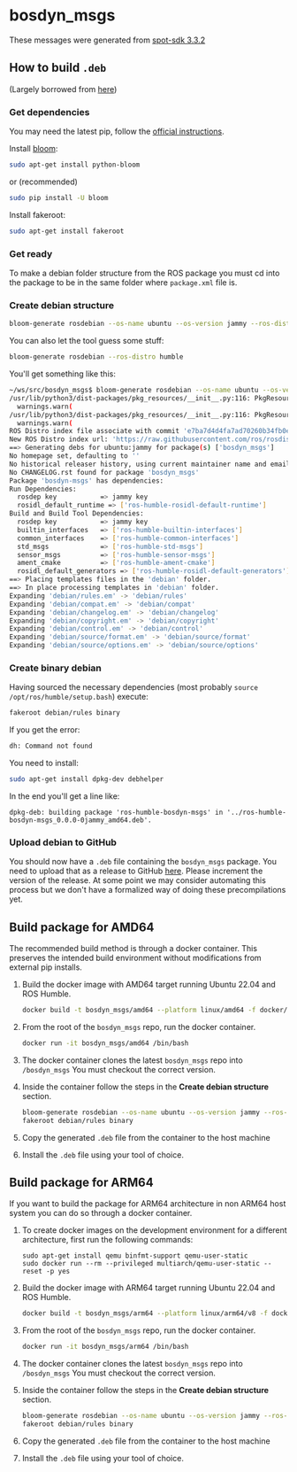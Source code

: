 # bosdyn_msgs

These messages were generated from [spot-sdk 3.3.2](https://github.com/boston-dynamics/spot-sdk/releases/tag/v3.3.2)

## How to build `.deb`

(Largely borrowed from [here](https://gist.github.com/awesomebytes/196eab972a94dd8fcdd69adfe3bd1152))

### Get dependencies

You may need the latest pip, follow the [official instructions](https://pip.pypa.io/en/stable/installing/).

Install [bloom](http://ros-infrastructure.github.io/bloom/):

```bash
sudo apt-get install python-bloom
```

or (recommended)

```bash
sudo pip install -U bloom
```

Install fakeroot:

```bash
sudo apt-get install fakeroot
```

### Get ready

To make a debian folder structure from the ROS package you must cd into
the package to be in the same folder where `package.xml` file is.

### Create debian structure

```bash
bloom-generate rosdebian --os-name ubuntu --os-version jammy --ros-distro humble
```

You can also let the tool guess some stuff:

```bash
bloom-generate rosdebian --ros-distro humble
```

You'll get something like this:

```bash
~/ws/src/bosdyn_msgs$ bloom-generate rosdebian --os-name ubuntu --os-version jammy --ros-distro humble
/usr/lib/python3/dist-packages/pkg_resources/__init__.py:116: PkgResourcesDeprecationWarning:  is an invalid version and will not be supported in a future release
  warnings.warn(
/usr/lib/python3/dist-packages/pkg_resources/__init__.py:116: PkgResourcesDeprecationWarning:  is an invalid version and will not be supported in a future release
  warnings.warn(
ROS Distro index file associate with commit 'e7ba7d4d4fa7ad70260b34fb0e03f4b96e6f62bb'
New ROS Distro index url: 'https://raw.githubusercontent.com/ros/rosdistro/e7ba7d4d4fa7ad70260b34fb0e03f4b96e6f62bb/index-v4.yaml'
==> Generating debs for ubuntu:jammy for package(s) ['bosdyn_msgs']
No homepage set, defaulting to ''
No historical releaser history, using current maintainer name and email for each versioned changelog entry.
No CHANGELOG.rst found for package 'bosdyn_msgs'
Package 'bosdyn-msgs' has dependencies:
Run Dependencies:
  rosdep key           => jammy key
  rosidl_default_runtime => ['ros-humble-rosidl-default-runtime']
Build and Build Tool Dependencies:
  rosdep key           => jammy key
  builtin_interfaces   => ['ros-humble-builtin-interfaces']
  common_interfaces    => ['ros-humble-common-interfaces']
  std_msgs             => ['ros-humble-std-msgs']
  sensor_msgs          => ['ros-humble-sensor-msgs']
  ament_cmake          => ['ros-humble-ament-cmake']
  rosidl_default_generators => ['ros-humble-rosidl-default-generators']
==> Placing templates files in the 'debian' folder.
==> In place processing templates in 'debian' folder.
Expanding 'debian/rules.em' -> 'debian/rules'
Expanding 'debian/compat.em' -> 'debian/compat'
Expanding 'debian/changelog.em' -> 'debian/changelog'
Expanding 'debian/copyright.em' -> 'debian/copyright'
Expanding 'debian/control.em' -> 'debian/control'
Expanding 'debian/source/format.em' -> 'debian/source/format'
Expanding 'debian/source/options.em' -> 'debian/source/options'

```

### Create binary debian

Having sourced the necessary dependencies (most probably `source /opt/ros/humble/setup.bash`) execute:

```bash
fakeroot debian/rules binary
```

If you get the error:

```bash
dh: Command not found
```

You need to install:

```bash
sudo apt-get install dpkg-dev debhelper
```

In the end you'll get a line like:

```
dpkg-deb: building package 'ros-humble-bosdyn-msgs' in '../ros-humble-bosdyn-msgs_0.0.0-0jammy_amd64.deb'.
```

### Upload debian to GitHub

You should now have a `.deb` file containing the `bosdyn_msgs` package. You need to upload that as a release to GitHub [here](https://docs.github.com/en/repositories/releasing-projects-on-github/managing-releases-in-a-repository). Please increment the version of the release. At some point we may consider automating this process but we don't have a formalized way of doing these precompilations yet.

## Build package for AMD64
The recommended build method is through a docker container. This preserves the intended build environment without 
modifications from external pip installs. 

1.  Build the docker image with AMD64 target running Ubuntu 22.04 and ROS Humble.

    ```bash
    docker build -t bosdyn_msgs/amd64 --platform linux/amd64 -f docker/amd64/Dockerfile .
    ```

2.  From the root of the `bosdyn_msgs` repo, run the docker container.

    ```bash
    docker run -it bosdyn_msgs/amd64 /bin/bash
    ```

3.  The docker container clones the latest `bosdyn_msgs` repo into `/bosdyn_msgs` You must checkout the correct version.

4.  Inside the container follow the steps in the **Create debian structure** section.

    ```bash
    bloom-generate rosdebian --os-name ubuntu --os-version jammy --ros-distro humble
    fakeroot debian/rules binary
    ```

5.  Copy the generated `.deb` file from the container to the host machine

6.  Install the `.deb` file using your tool of choice.

## Build package for ARM64

If you want to build the package for ARM64 architecture in non ARM64 host system you can do so through a docker container.

1.  To create docker images on the development environment for a different architecture, first run the following commands:

    ```
    sudo apt-get install qemu binfmt-support qemu-user-static
    sudo docker run --rm --privileged multiarch/qemu-user-static --reset -p yes
    ```

2.  Build the docker image with ARM64 target running Ubuntu 22.04 and ROS Humble.

    ```bash
    docker build -t bosdyn_msgs/arm64 --platform linux/arm64/v8 -f docker/arm64/Dockerfile .
    ```

3.  From the root of the `bosdyn_msgs` repo, run the docker container.

    ```bash
    docker run -it bosdyn_msgs/arm64 /bin/bash
    ```

4.  The docker container clones the latest `bosdyn_msgs` repo into `/bosdyn_msgs` You must checkout the correct version.

5.  Inside the container follow the steps in the **Create debian structure** section.

    ```bash
    bloom-generate rosdebian --os-name ubuntu --os-version jammy --ros-distro humble
    fakeroot debian/rules binary
    ```

6.  Copy the generated `.deb` file from the container to the host machine

7.  Install the `.deb` file using your tool of choice.
